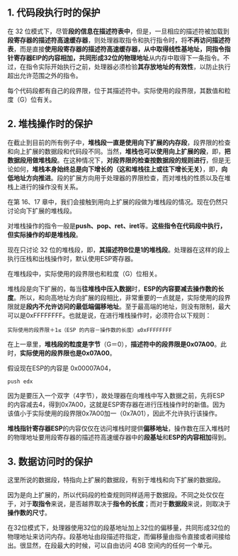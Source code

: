 ## 1. 代码段执行时的保护

在 32 位模式下，尽管**段的信息在描述符表中**，但是，一旦相应的描述符被加载到**段寄存器的描述符高速缓存器**，则处理器取指令和执行指令时，将**不再访问描述符表**，而是直接**使用段寄存器的描述符高速缓存器，从中取得线性基地址，同指令指针寄存器EIP的内容相加，共同形成32位的物理地址**从内存中取得下一条指令。不过，在指令实际开始执行之前，处理器必须检验**其存放地址的有效性**，以防止执行超出允许范围之外的指令。

每个代码段都有自己的段界限，位于其描述符中。实际使用的段界限，其数值和粒度（G）位有关。

## 2. 堆栈操作时的保护

在截止到目前的所有例子中，**堆栈段一直是使用向下扩展的内存段**，段界限的检查和向上扩展的数据段和代码段不同。当然，**堆栈也可以使用向上扩展的段**，即，**把数据段用做堆栈段**。在这种情况下，**对段界限的检查按数据段的规则进行**，但是无论如何，**堆栈本身始终总是向下增长的（这和堆栈往上或往下增长无关）**，即，**向低地址方向推进**。段的扩展方向用于处理器的界限检查，而对堆栈的性质以及在堆栈上进行的操作没有关系。

在第 16、17 章中，我们会接触到用向上扩展的段做为堆栈段的情况。现在仍然只讨论向下扩展的堆栈段。

对堆栈操作的指令一般是**push、pop、ret、iret**等。**这些指令在代码段中执行，但实际操作的却是堆栈段**。

现在只讨论 32 位的堆栈段，即，**其描述符B位是1的堆栈段**。处理器在这样的段上执行压栈和出栈操作时，默认使用ESP寄存器。

在堆栈段中，实际使用的段界限也和粒度（G）位相关。

堆栈段是向下扩展的，每当**往堆栈中压入数据**时，**ESP的内容要减去操作数的长度**。所以，和向高地址方向扩展的段相比，非常重要的一点就是，实际使用的段界限就是**段内不允许访问的最低端偏移地址**。至于最高端的地址，则没有限制，最大可以是0xFFFFFFFF。也就是说，在进行堆栈操作时，必须符合以下规则：
```
实际使用的段界限＋1≤（ESP 的内容－操作数的长度）≤0xFFFFFFFF
```
在上一章里，**堆栈段的粒度是字节**（G＝0），**描述符中的段界限是0x07A00**。此时，**实际使用的段界限也是0x07A00**。

假设现在ESP的内容是 0x00007A04，

```
push edx
```

因为是要压入一个双字（4字节），故处理器在向堆栈中写入数据之前，先将ESP的内容减去4，得到0x7A00，这就是ESP寄存器在进行压栈操作时的新值。因为该值小于实际使用的段界限0x7A00加一（0x7A01），因此不允许执行该操作。

**堆栈指针寄存器ESP**的内容仅仅在访问堆栈时提供**偏移地址**，操作数在压入堆栈时的物理地址要用段寄存器的描述符高速缓存器中的**段基址**和**ESP的内容相加**得到。

## 3. 数据访问时的保护

这里所说的数据段，特指向上扩展的数据段，有别于堆栈和向下扩展的数据段。

因为是向上扩展的，所以代码段的检查规则同样适用于数据段。不同之处仅仅在于，对于**取指令**来说，是否越界取决于**指令的长度**；而对于**数据段**来说，则取决于**操作数的尺寸**。

在32位模式下，处理器使用32位的段基地址加上32位的偏移量，共同形成32位的物理地址来访问内存。段基地址由段描述符指定，而偏移量由指令直接或者间接给出。很显然，在段最大的时候，可以自由访问 4GB 空间内的任何一个单元。

